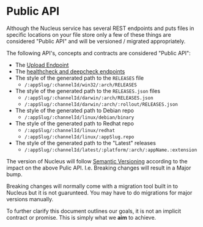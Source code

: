 # Public API

Although the Nucleus service has several REST endpoints and puts files in
specific locations on your file store only a few of these things are
considered "Public API" and will be versioned / migrated appropriately.

The following API's, concepts and contracts are considered "Public API":

* The [Upload Endpoint](Uploading.md)
* The [healthcheck and deepcheck endpoints](Endpoints.md)
* The style of the generated path to the `RELEASES` file
  * `/:appSlug/:channelId/win32/:arch/RELEASES`
* The style of the generated path to the `RELEASES.json` files
  * `/:appSlug/:channelId/darwin/:arch/RELEASES.json`
  * `/:appSlug/:channelId/darwin/:arch/:rollout/RELEASES.json`
* The style of the generated path to Debian repo
  * `/:appSlug/:channelId/linux/debian/binary`
* The style of the generated path to Redhat repo
  * `/:appSlug/:channelId/linux/redhat`
  * `/:appSlug/:channelId/linux/:appSlug.repo`
* The style of the generated path to the "Latest" releases
  * `/:appSlug/:channelId/latest/:platform/:arch/:appName.:extension`

The version of Nucleus will follow [Semantic Versioning]()
according to the impact on the above Pulic API.  I.e. Breaking changes will
result in a Major bump.

Breaking changes will normally come with a migration tool built in to Nucleus
but it is not guarunteed.  You may have to do migrations for major versions
manually.

To further clarify this document outlines our goals, it is not an implicit
contract or promise.  This is simply what we **aim** to achieve.